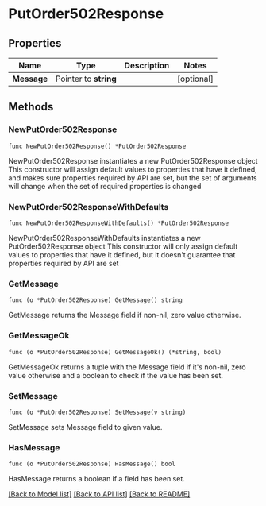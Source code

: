 # PutOrder502Response

## Properties

Name | Type | Description | Notes
------------ | ------------- | ------------- | -------------
**Message** | Pointer to **string** |  | [optional] 

## Methods

### NewPutOrder502Response

`func NewPutOrder502Response() *PutOrder502Response`

NewPutOrder502Response instantiates a new PutOrder502Response object
This constructor will assign default values to properties that have it defined,
and makes sure properties required by API are set, but the set of arguments
will change when the set of required properties is changed

### NewPutOrder502ResponseWithDefaults

`func NewPutOrder502ResponseWithDefaults() *PutOrder502Response`

NewPutOrder502ResponseWithDefaults instantiates a new PutOrder502Response object
This constructor will only assign default values to properties that have it defined,
but it doesn't guarantee that properties required by API are set

### GetMessage

`func (o *PutOrder502Response) GetMessage() string`

GetMessage returns the Message field if non-nil, zero value otherwise.

### GetMessageOk

`func (o *PutOrder502Response) GetMessageOk() (*string, bool)`

GetMessageOk returns a tuple with the Message field if it's non-nil, zero value otherwise
and a boolean to check if the value has been set.

### SetMessage

`func (o *PutOrder502Response) SetMessage(v string)`

SetMessage sets Message field to given value.

### HasMessage

`func (o *PutOrder502Response) HasMessage() bool`

HasMessage returns a boolean if a field has been set.


[[Back to Model list]](../README.md#documentation-for-models) [[Back to API list]](../README.md#documentation-for-api-endpoints) [[Back to README]](../README.md)


